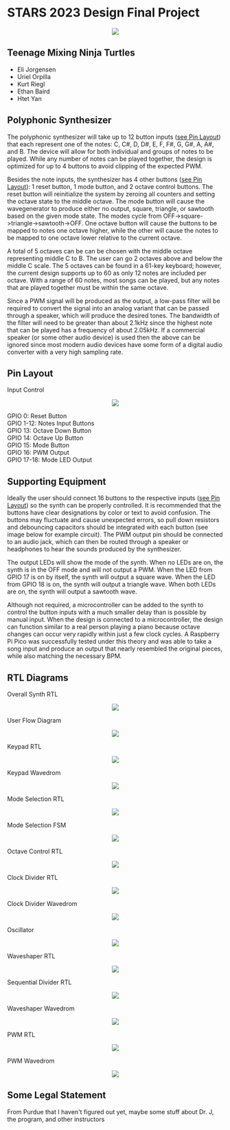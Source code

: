 # STARS 2023 Design Final Project

<p align="center">
<img src=https://cdn.discordapp.com/attachments/1118551461463343174/1123393538084831252/Team_Logo_1.png />
</p>

## Teenage Mixing Ninja Turtles
* Eli Jorgensen
* Uriel Orpilla
* Kurt Riegl
* Ethan Baird
* Htet Yan

## Polyphonic Synthesizer
The polyphonic synthesizer will take up to 12 button inputs ([see Pin Layout](#pin-layout)) that each represent one of the notes: C, C#, D, D#, E, F, F#, G, G#, A, A#, and B. The device will allow for both individual and groups of notes to be played. While any number of notes can be played together, the design is optimized for up to 4 buttons to avoid clipping of the expected PWM. 

Besides the note inputs, the synthesizer has 4 other buttons ([see Pin Layout](#pin-layout)): 1 reset button, 1 mode button, and 2 octave control buttons. The reset button will reinitialize the system by zeroing all counters and setting the octave state to the middle octave. The mode button will cause the wavegenerator to produce either no output, square, triangle, or sawtooth based on the given mode state. The modes cycle from OFF->square->triangle->sawtooth->OFF. One octave button will cause the buttons to be mapped to notes one octave higher, while the other will cause the notes to be mapped to one octave lower relative to the current octave. 

A total of 5 octaves can be can be chosen with the middle octave representing middle C to B. The user can go 2 octaves above and below the middle C scale. The 5 octaves can be found in a 61-key keyboard; however, the current design supports up to 60 as only 12 notes are included per octave. With a range of 60 notes, most songs can be played, but any notes that are played together must be within the same octave. 

Since a PWM signal will be produced as the output, a low-pass filter will be required to convert the signal into an analog variant that can be passed through a speaker, which will produce the desired tones. The bandwidth of the filter will need to be greater than about 2.1kHz since the highest note that can be played has a frequency of about 2.05kHz. If a commercial speaker (or some other audio device) is used then the above can be ignored since most modern audio devices have some form of a digital audio converter with a very high sampling rate.

## Pin Layout
Input Control
<p align="center">
<img src=docs/pinout.drawio.png />
</p>


GPIO 0: Reset Button  
GPIO 1-12: Notes Input Buttons   
GPIO 13: Octave Down Button  
GPIO 14: Octave Up Button  
GPIO 15: Mode Button    
GPIO 16: PWM Output  
GPIO 17-18: Mode LED Output  

## Supporting Equipment
Ideally the user should connect 16 buttons to the respective inputs ([see Pin Layout](#pin-layout)) so the synth can be properly controlled. It is recommended that the buttons have clear designations by color or text to avoid confusion. The buttons may fluctuate and cause unexpected errors, so pull down resistors and debouncing capacitors should be integrated with each button (see image below for example circuit). The PWM output pin should be connected to an audio jack, which can then be routed through a speaker or headphones to hear the sounds produced by the synthesizer. 

The output LEDs will show the mode of the synth. When no LEDs are on, the synth is in the OFF mode and will not output a PWM. When the LED from GPIO 17 is on by itself, the synth will output a square wave. When the LED from GPIO 18 is on, the synth will output a triangle wave. When both LEDs are on, the synth will output a sawtooth wave.

Although not required, a microcontroller can be added to the synth to control the button inputs with a much smaller delay than is possible by manual input. When the design is connected to a microcontroller, the design can function similar to a real person playing a piano because octave changes can occur very rapidly within just a few clock cycles. A Raspberry Pi Pico was successfully tested under this theory and was able to take a song input and produce an output that nearly resembled the original pieces, while also matching the necessary BPM.

## RTL Diagrams
Overall Synth RTL  
<p align="center">  
<img src=docs/synth.png />
</p>

User Flow Diagram
<p align="center">
<img src=docs/user_flow.drawio.png />
</p>

Keypad RTL
<p align="center">
<img src=docs/scankey_rtl.png />
</p>

Keypad Wavedrom  
<p align="center">
<img src=docs/keypad_wave.png />
</p>

Mode Selection RTL  
<p align="center">
<img src=docs/mode_rtl.png />
</p>

Mode Selection FSM  
<p align="center">
<img src=docs/mode_select.drawio.png />
</p>

Octave Control RTL  
<p align="center">
<img src=docs/octave_control.png />
</p>

Clock Divider RTL  
<p align="center">
<img src=docs/clock_divider.drawio.png />
</p>

Clock Divider Wavedrom  
<p align="center">
<img src=docs/clock_wavedrom.png />
</p>

Oscillator
<p align="center">
<img src=docs/oscillator_rtl.png />
</p>

Waveshaper RTL
<p align="center">
<img src=docs/waveshaper_rtl.png />
</p>

Sequential Divider RTL
<p align="center">
<img src=docs/seq_div_rtl.png />
</p>

Waveshaper Wavedrom
<p align="center">
<img src=docs/waveshaper_wave.png />
</p>

PWM RTL  
<p align="center">
<img src=docs/pwm_rtl.png />
</p>

PWM Wavedrom  
<p align="center">
<img src=docs/PWM-wave.png />
</p>

## Some Legal Statement
From Purdue that I haven't figured out yet, maybe some stuff about Dr. J, the program, and other instructors

